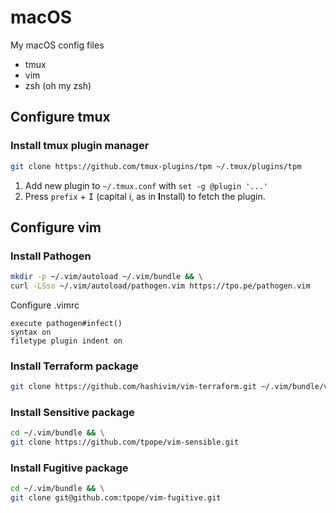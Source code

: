 # macOS

My macOS config files

* tmux
* vim
* zsh (oh my zsh)

## Configure tmux

### Install tmux plugin manager

```bash
git clone https://github.com/tmux-plugins/tpm ~/.tmux/plugins/tpm
```

1. Add new plugin to `~/.tmux.conf` with `set -g @plugin '...'`
2. Press `prefix` + <kbd>I</kbd> (capital i, as in **I**nstall) to fetch the plugin.

## Configure vim

### Install Pathogen

```bash
mkdir -p ~/.vim/autoload ~/.vim/bundle && \
curl -LSso ~/.vim/autoload/pathogen.vim https://tpo.pe/pathogen.vim
```

Configure .vimrc

```
execute pathogen#infect()
syntax on
filetype plugin indent on
```

### Install Terraform package

```bash
git clone https://github.com/hashivim/vim-terraform.git ~/.vim/bundle/vim-terraform
```

### Install Sensitive package

```bash
cd ~/.vim/bundle && \
git clone https://github.com/tpope/vim-sensible.git
```

### Install Fugitive package

```bash
cd ~/.vim/bundle && \
git clone git@github.com:tpope/vim-fugitive.git
```
